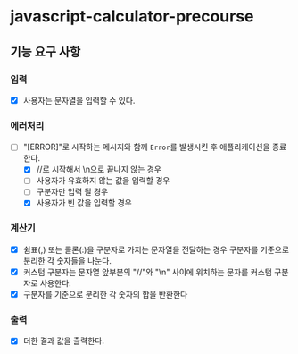 # javascript-calculator-precourse

## 기능 요구 사항

### 입력

- [x] 사용자는 문자열을 입력할 수 있다.

### 에러처리

- [ ] "[ERROR]"로 시작하는 메시지와 함께 `Error`를 발생시킨 후 애플리케이션을 종료한다.
  - [x] //로 시작해서 \n으로 끝나지 않는 경우
  - [ ] 사용자가 유효하지 않는 값을 입력할 경우
  - [ ] 구분자만 입력 될 경우
  - [x] 사용자가 빈 값을 입력할 경우

### 계산기

- [x] 쉼표(,) 또는 콜론(:)을 구분자로 가지는 문자열을 전달하는 경우 구분자를 기준으로 분리한 각 숫자들을 나눈다.
- [x] 커스텀 구분자는 문자열 앞부분의 "//"와 "\n" 사이에 위치하는 문자를 커스텀 구분자로 사용한다.
- [x] 구분자를 기준으로 분리한 각 숫자의 합을 반환한다

### 출력

- [x] 더한 결과 값을 출력한다.
